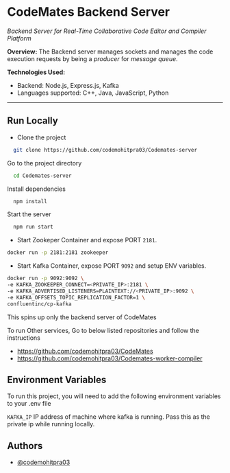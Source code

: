 
# CodeMates Backend Server





*Backend Server for Real-Time Collaborative Code Editor and Compiler Platform*

**Overview:**
The Backend server manages sockets and manages the code execution requests by being a *producer* for *message queue*.




**Technologies Used:**
- Backend: Node.js, Express.js, Kafka
- Languages supported: C++, Java, JavaScript, Python



---




## Run Locally

* Clone the project

```bash
  git clone https://github.com/codemohitpra03/Codemates-server
```

Go to the project directory

```bash
  cd Codemates-server
```

Install dependencies

```bash
  npm install
```

Start the server

```bash
  npm run start
```

* Start Zookeper Container and expose PORT ```2181```.
```bash
docker run -p 2181:2181 zookeeper
```

* Start Kafka Container, expose PORT ```9092``` and setup ENV variables.
```bash
docker run -p 9092:9092 \
-e KAFKA_ZOOKEEPER_CONNECT=<PRIVATE_IP>:2181 \
-e KAFKA_ADVERTISED_LISTENERS=PLAINTEXT://<PRIVATE_IP>:9092 \
-e KAFKA_OFFSETS_TOPIC_REPLICATION_FACTOR=1 \
confluentinc/cp-kafka
```


This spins up only the backend server of CodeMates

To run Other services, Go to below listed repositories and follow the instructions


* https://github.com/codemohitpra03/CodeMates
* https://github.com/codemohitpra03/Codemates-worker-compiler


## Environment Variables

To run this project, you will need to add the following environment variables to your .env file

`KAFKA_IP` IP address of machine where kafka is running. Pass this as the private ip while running locally.




## Authors

- [@codemohitpra03](https://www.github.com/codemohitpra03)

